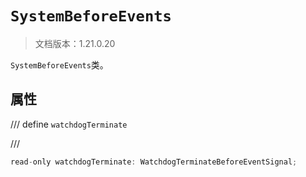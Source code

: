 # `SystemBeforeEvents`

> 文档版本：1.21.0.20

`SystemBeforeEvents`类。

## 属性

/// define
`watchdogTerminate`


///

```js
read-only watchdogTerminate: WatchdogTerminateBeforeEventSignal;
```


